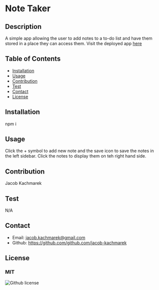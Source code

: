 # Note Taker
  ## Description
  A simple app allowing the user to add notes to a to-do list and have them stored in a place they can access them. Visit the deployed app [here](https://pure-beach-02657-06757e7ee9fc.herokuapp.com/)

  ## Table of Contents

  * [Installation](#installation)
  * [Usage](#usage)
  * [Contribution](#contribution)
  * [Test](#test)
  * [Contact](#contact)
  * [License](#license)

  ## Installation
  npm i

  ## Usage
  Click the + symbol to add new note and the save icon to save the notes in the left sidebar. Click the notes to display them on teh right hand side.

  ## Contribution
  Jacob Kachmarek

  ## Test 
  N/A

  ## Contact
  - Email: jacob.kachmarek@gmail.com
  - Github: https://github.com/github.com/jacob-kachmarek

  ## License 
  ### MIT
  ![Github license](https://img.shields.io/badge/license-MIT-yellow)
